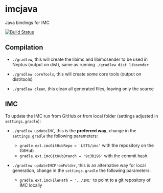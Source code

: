 imcjava
=======

Java bindings for IMC

[![Build Status](https://travis-ci.org/LSTS/imcjava.png)](https://travis-ci.org/LSTS/imcjava)

## Compilation
- ```./gradlew```, this will create the libimc and libimcsender to be used in Neptus (output on dist), same as running 
```./gradlew dist libsender``` 

- ```./gradlew coreTools```, this will create some core tools (output on dist/tools)

- ```./gradlew clean```, this clean all generated files, leaving only the source

## IMC
To update the IMC run from GitHub or from local folder (settings adjusted in ```settings.gradle```):

- ```./gradlew updateIMC```, this is the **preferred way**, change in the ```settings.gradle``` 
the following parameters:
  - ```gradle.ext.imcGitHubRepo = 'LSTS/imc'``` with the repository on the GitHub
  - ```gradle.ext.imcGitHubBranch = '9c3b296'``` with the commit hash

- ```./gradlew updateIMCFromFolder```, this is an alternative way for local generation, change in the
```settings.gradle``` the following parameters:
  - ```gradle.ext.imcFilePath = '../IMC'```  to point to a git repository of IMC locally
